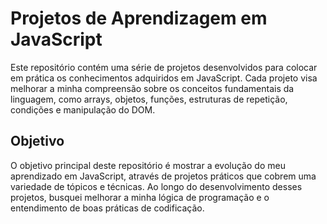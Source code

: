 # Projetos de Aprendizagem em JavaScript

Este repositório contém uma série de projetos desenvolvidos para colocar em prática os conhecimentos adquiridos em JavaScript. Cada projeto visa melhorar a minha compreensão sobre os conceitos fundamentais da linguagem, como arrays, objetos, funções, estruturas de repetição, condições e manipulação do DOM.

## Objetivo

O objetivo principal deste repositório é mostrar a evolução do meu aprendizado em JavaScript, através de projetos práticos que cobrem uma variedade de tópicos e técnicas. Ao longo do desenvolvimento desses projetos, busquei melhorar a minha lógica de programação e o entendimento de boas práticas de codificação.
